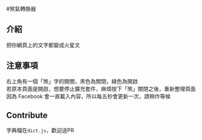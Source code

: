 #煞氣轉換器

## 介紹
把你網頁上的文字都變成火星文

## 注意事項
右上角有一個「煞」字的開關，黑色為關閉，綠色為開啟  
若原本頁面是開啟，想要停止擴充套件，麻煩按下「煞」關閉之後，重新整理頁面  
因為 Facebook 會一直載入內容，所以每五秒會更新一次，請稍作等候

## Contribute
字典檔在`dict.js`，歡迎送PR
